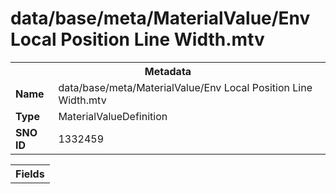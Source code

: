 <h1>data/base/meta/MaterialValue/Env Local Position Line Width.mtv</h1><table><tr><th colspan="100%">Metadata</th></tr><tr><td><b>Name</b></td><td>data/base/meta/MaterialValue/Env Local Position Line Width.mtv</td></tr><tr><td><b>Type</b></td><td>MaterialValueDefinition</td></tr><tr><td><b>SNO ID</b></td><td>1332459</td></tr></table>

<table><tr><th colspan="100%">Fields</th></tr></table>

